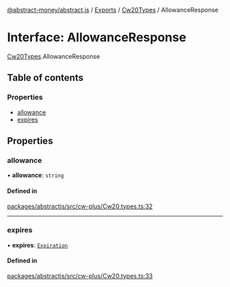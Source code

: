[@abstract-money/abstract.js](../README.md) / [Exports](../modules.md) / [Cw20Types](../modules/Cw20Types.md) / AllowanceResponse

# Interface: AllowanceResponse

[Cw20Types](../modules/Cw20Types.md).AllowanceResponse

## Table of contents

### Properties

- [allowance](Cw20Types.AllowanceResponse.md#allowance)
- [expires](Cw20Types.AllowanceResponse.md#expires)

## Properties

### allowance

• **allowance**: `string`

#### Defined in

[packages/abstractjs/src/cw-plus/Cw20.types.ts:32](https://github.com/Abstract-OS/abstract.js/blob/c46b309/packages/abstractjs/src/cw-plus/Cw20.types.ts#L32)

___

### expires

• **expires**: [`Expiration`](../modules/Cw20Types.md#expiration)

#### Defined in

[packages/abstractjs/src/cw-plus/Cw20.types.ts:33](https://github.com/Abstract-OS/abstract.js/blob/c46b309/packages/abstractjs/src/cw-plus/Cw20.types.ts#L33)
